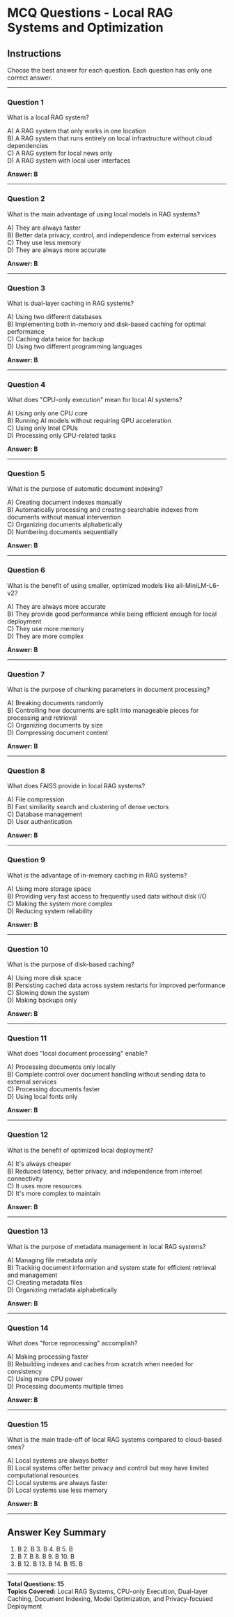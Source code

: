 # MCQ Questions - Local RAG Systems and Optimization

## Instructions
Choose the best answer for each question. Each question has only one correct answer.

---

### Question 1
What is a local RAG system?

A) A RAG system that only works in one location  
B) A RAG system that runs entirely on local infrastructure without cloud dependencies  
C) A RAG system for local news only  
D) A RAG system with local user interfaces  

**Answer: B**

---

### Question 2
What is the main advantage of using local models in RAG systems?

A) They are always faster  
B) Better data privacy, control, and independence from external services  
C) They use less memory  
D) They are always more accurate  

**Answer: B**

---

### Question 3
What is dual-layer caching in RAG systems?

A) Using two different databases  
B) Implementing both in-memory and disk-based caching for optimal performance  
C) Caching data twice for backup  
D) Using two different programming languages  

**Answer: B**

---

### Question 4
What does "CPU-only execution" mean for local AI systems?

A) Using only one CPU core  
B) Running AI models without requiring GPU acceleration  
C) Using only Intel CPUs  
D) Processing only CPU-related tasks  

**Answer: B**

---

### Question 5
What is the purpose of automatic document indexing?

A) Creating document indexes manually  
B) Automatically processing and creating searchable indexes from documents without manual intervention  
C) Organizing documents alphabetically  
D) Numbering documents sequentially  

**Answer: B**

---

### Question 6
What is the benefit of using smaller, optimized models like all-MiniLM-L6-v2?

A) They are always more accurate  
B) They provide good performance while being efficient enough for local deployment  
C) They use more memory  
D) They are more complex  

**Answer: B**

---

### Question 7
What is the purpose of chunking parameters in document processing?

A) Breaking documents randomly  
B) Controlling how documents are split into manageable pieces for processing and retrieval  
C) Organizing documents by size  
D) Compressing document content  

**Answer: B**

---

### Question 8
What does FAISS provide in local RAG systems?

A) File compression  
B) Fast similarity search and clustering of dense vectors  
C) Database management  
D) User authentication  

**Answer: B**

---

### Question 9
What is the advantage of in-memory caching in RAG systems?

A) Using more storage space  
B) Providing very fast access to frequently used data without disk I/O  
C) Making the system more complex  
D) Reducing system reliability  

**Answer: B**

---

### Question 10
What is the purpose of disk-based caching?

A) Using more disk space  
B) Persisting cached data across system restarts for improved performance  
C) Slowing down the system  
D) Making backups only  

**Answer: B**

---

### Question 11
What does "local document processing" enable?

A) Processing documents only locally  
B) Complete control over document handling without sending data to external services  
C) Processing documents faster  
D) Using local fonts only  

**Answer: B**

---

### Question 12
What is the benefit of optimized local deployment?

A) It's always cheaper  
B) Reduced latency, better privacy, and independence from internet connectivity  
C) It uses more resources  
D) It's more complex to maintain  

**Answer: B**

---

### Question 13
What is the purpose of metadata management in local RAG systems?

A) Managing file metadata only  
B) Tracking document information and system state for efficient retrieval and management  
C) Creating metadata files  
D) Organizing metadata alphabetically  

**Answer: B**

---

### Question 14
What does "force reprocessing" accomplish?

A) Making processing faster  
B) Rebuilding indexes and caches from scratch when needed for consistency  
C) Using more CPU power  
D) Processing documents multiple times  

**Answer: B**

---

### Question 15
What is the main trade-off of local RAG systems compared to cloud-based ones?

A) Local systems are always better  
B) Local systems offer better privacy and control but may have limited computational resources  
C) Local systems are always faster  
D) Local systems use less memory  

**Answer: B**

---

## Answer Key Summary
1. B  2. B  3. B  4. B  5. B  
6. B  7. B  8. B  9. B  10. B  
11. B  12. B  13. B  14. B  15. B

---

**Total Questions: 15**  
**Topics Covered:** Local RAG Systems, CPU-only Execution, Dual-layer Caching, Document Indexing, Model Optimization, and Privacy-focused Deployment